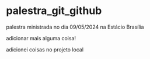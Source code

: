 # palestra_git_github
palestra ministrada no dia 09/05/2024 na Estácio Brasília

adicionar mais alguma coisa!

adicionei coisas no projeto local

